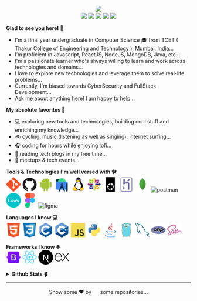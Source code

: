 <p align="center"><img src="https://readme-typing-svg.herokuapp.com?font=Merriweather&duration=3000&pause=1500&color=00E9EE&center=true&vCenter=true&height=40&lines=Hey+there!+I'm+Hemant+Chaubey+%F0%9F%98%8E;a+FullStack+Developer+%E2%9D%84;a+API+Expert+:);a+CyberSecurity+Trainee+%F0%9F%92%BB;and+a+fellow+coder👨🏻‍💻"></br>
<a href="https://flowcv.me/imhemantchaubey"><img src="https://img.shields.io/badge/Portfolio-7A1886?style=flat-square&logo=readdotcv&logoColor=white"></a>
<a href="https://www.linkedin.com/in/imhemantchaubey"><img src="https://img.shields.io/badge/LinkedIn-0A66C2?style=flat-square&logo=Linkedin&logoColor=white"></a>
<a href="https://www.instagram.com/imhemantchaubey"><img src="https://img.shields.io/badge/Instagram-fa7e1e?style=flat-square&logo=Instagram&logoColor=white"></a>
<a href="https://imhemantchaubey.codes/"><img src="https://img.shields.io/badge/Website-155126?style=flat-square&logo=google-chrome&logoColor=white"></a>
<a href="https://www.twitter.com/imhemantchaubey"><img src="https://img.shields.io/badge/Twitter-00acee?style=flat-square&logo=Twitter&logoColor=white"></a>
</p>

**Glad to see you here! 👋**

- I'm a final year undergraduate in Computer Science 🎓 from TCET ( Thakur College of Engineering and Technology ), Mumbai, India...
- I’m proficient in Javascript, ReactJS, NodeJS, MongoDB, Java, etc...
- I'm a passionate learner who's always willing to learn and work across technologies and domains...
- I love to explore new technologies and leverage them to solve real-life problems...
- Currently, I'm biased towards CyberSecurity and FullStack Development...
- Ask me about anything [here](https://www.linkedin.com/in/imhemantchaubey)! I am happy to help...

**My absolute favorites 💚**

- 💻 exploring new tools and technologies, building cool stuff and enriching my knowledge...
- 🚲 cycling, music (listening as well as singing), internet surfing...
- 🎧 coding for hours while enjoying lofi...
- 📰 reading tech blogs in my free time...
- 🍕 meetups & tech events...

<b>Tools & Technologies I'm well versed with 🛠</b></br>
<img src="https://raw.githubusercontent.com/devicons/devicon/master/icons/git/git-original.svg" alt="git" width="40" height="40"/> <img src="https://raw.githubusercontent.com/devicons/devicon/master/icons/github/github-original.svg" alt="github" width="40" height="40"/> <img src="https://raw.githubusercontent.com/devicons/devicon/master/icons/android/android-original.svg" alt="android" width="40" height="40"/> <img src="https://raw.githubusercontent.com/devicons/devicon/master/icons/androidstudio/androidstudio-original.svg" alt="androidstudio" width="40" height="40"/> <img src="https://raw.githubusercontent.com/devicons/devicon/master/icons/linux/linux-original.svg" alt="linux" width="40" height="40"/> <img src="https://raw.githubusercontent.com/devicons/devicon/master/icons/centos/centos-original.svg" alt="centos" width="40" height="40"/> <img src="https://raw.githubusercontent.com/devicons/devicon/master/icons/ubuntu/ubuntu-plain.svg" alt="ubuntu" width="40" height="40"/> <img src="https://raw.githubusercontent.com/devicons/devicon/master/icons/heroku/heroku-original.svg" alt="heroku" width="40" height="40"/> <img src="https://raw.githubusercontent.com/devicons/devicon/master/icons/mongodb/mongodb-original.svg" alt="mongodb" width="40" height="40"/> <img src="https://www.vectorlogo.zone/logos/getpostman/getpostman-icon.svg" alt="postman" width="40" height="40"/> <img src="https://raw.githubusercontent.com/devicons/devicon/master/icons/canva/canva-original.svg" alt="canva" width="40" height="40"/> <img src="https://raw.githubusercontent.com/devicons/devicon/master/icons/figma/figma-original.svg" alt="figma" width="40" height="40"/> <img src="https://github.com/imhemantchaubey/imhemantchaubey/assets/127416450/07e22eda-274f-44f9-94b8-b4500672368b" alt="figma" width="40" height="40"/>

<b>Languages I know 💻</b></br>
<img src="https://raw.githubusercontent.com/devicons/devicon/master/icons/html5/html5-original.svg" alt="html5" width="40" height="40"/> <img src="https://raw.githubusercontent.com/devicons/devicon/master/icons/css3/css3-original.svg" alt="css3" width="40" height="40"/> <img src="https://raw.githubusercontent.com/devicons/devicon/master/icons/c/c-original.svg" alt="c" width="40" height="40"/> <img src="https://raw.githubusercontent.com/devicons/devicon/master/icons/cplusplus/cplusplus-original.svg" alt="cplusplus" width="40" height="40"/> <img src="https://raw.githubusercontent.com/devicons/devicon/master/icons/javascript/javascript-original.svg" alt="javascript" width="40" height="40"/> <img src="https://raw.githubusercontent.com/devicons/devicon/master/icons/python/python-original.svg" alt="python" width="40" height="40"/> <img src="https://raw.githubusercontent.com/devicons/devicon/master/icons/java/java-original.svg" alt="java" width="40" height="40"/> <img src="https://raw.githubusercontent.com/devicons/devicon/master/icons/go/go-original.svg" alt="go" width="40" height="40"/> <img src="https://raw.githubusercontent.com/devicons/devicon/master/icons/mysql/mysql-original.svg" alt="mysql" width="40" height="40"/> <img src="https://raw.githubusercontent.com/devicons/devicon/master/icons/php/php-original.svg" alt="php" width="40" height="40"/> <img src="https://raw.githubusercontent.com/devicons/devicon/master/icons/sass/sass-original.svg" alt="sass" width="40" height="40"/>

<b>Frameworks I know ❄</b></br>
<img src="https://raw.githubusercontent.com/devicons/devicon/master/icons/bootstrap/bootstrap-original.svg" alt="bootstrap" width="40" height="40"/> <img src="https://raw.githubusercontent.com/devicons/devicon/master/icons/react/react-original.svg" alt="react" width="40" height="40"/> <img src="https://raw.githubusercontent.com/devicons/devicon/master/icons/nextjs/nextjs-original.svg" alt="nextjs" width="40" height="40"/> <img src="https://raw.githubusercontent.com/devicons/devicon/master/icons/express/express-original.svg" alt="express" width="40" height="40"/>

<details>	
  <summary><b>Github Stats 🍀</b></summary>
  <img height="160em" src="https://github-readme-stats.vercel.app/api?username=imhemantchaubey&show_icons=true&hide_border=true&&count_private=true&include_all_commits=true&theme=dark" /> <img height="160em" src="https://github-readme-stats.vercel.app/api/top-langs/?username=imhemantchaubey&show_icons=true&hide_border=true&layout=compact&theme=dark"/>
</details>

---

<p align="center">Show some ❤ by <img src="https://imgur.com/o7ncZFp.jpg" height="16px" width="16px"> some repositories...</p>
